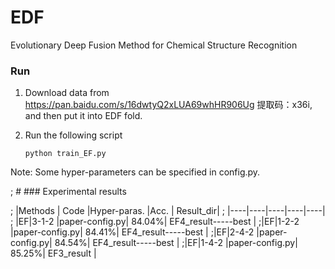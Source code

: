 # EDF
Evolutionary Deep Fusion Method for Chemical Structure Recognition

### Run

1. Download data from https://pan.baidu.com/s/16dwtyQ2xLUA69whHR906Ug 提取码：x36i,
and then put it into EDF fold.
2. Run the following script

    ```python train_EF.py```

Note: Some hyper-parameters can be specified in config.py.


; # ### Experimental results

; |Methods | Code |Hyper-paras. |Acc. | Result_dir|
; |----|----|----|----|----|
; |EF|3-1-2 |paper-config.py|     84.04%| EF4_result-----best |
;|EF|1-2-2 |paper-config.py|     84.41%| EF4_result-----best |
;|EF|2-4-2 |paper-config.py|     84.54%| EF4_result-----best |
;|EF|1-4-2 |paper-config.py|     85.25%| EF3_result |


